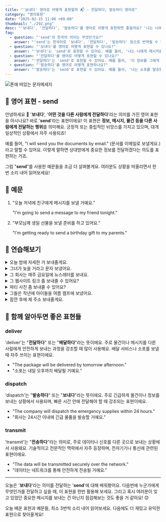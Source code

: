 ```yaml
---
title: "'보내다' 영어로 어떻게 표현할까 ️📬 - 전달하다, 발송하다 영어로"
category: "영어표현"
date: "2025-02-15 11:06 +09:00"
thumbnail: "./292.png"
desc: "'보내다', '전달하다', '발송하다'를 영어로 어떻게 표현하면 좋을까요? '나는 너에게 메시지를 보낼 거야', '이 정보를 그에게 전달해줘', '나는 소포를 발송했어' 등을 영어로 표현하는 법을 배워봅시다. 다양한 예문을 통해서 연습하고 본인의 표현으로 만들어 보세요."
faq:
  - question: "'send'의 한국어 의미는 무엇인가요?"
    answer: "'send'는 한국어로 '보내다', '전달하다', '발송하다' 등으로 번역될 수 있어요."
  - question: "'보내다'를 영어로 어떻게 표현할 수 있나요?"
    answer: "'보내다'는 'send'로 표현할 수 있어요. 예를 들어, '나는 너에게 메시지를 보낼 거야'는 'I will send you a message'로 말할 수 있어요."
  - question: "'전달하다'를 영어로 어떻게 표현할 수 있나요?"
    answer: "'전달하다'는 'send'로 표현할 수 있어요. 예를 들어, '이 정보를 그에게 전달해줘'는 'Please send this information to him'으로 말할 수 있어요."
  - question: "'발송하다'를 영어로 어떻게 표현하나요?"
    answer: "'발송하다'는 'send'로 표현할 수 있어요. 예를 들어, '나는 소포를 발송했어'는 'I sent the package'로 표현할 수 있어요."
---
```


![폰에 떠있는 문자메세지](./292-1.jpg)

## 🌟 영어 표현 - send

안녕하세요 👋 '**보내다**', '**어떤 것을 다른 사람에게 전달하다**'라는 의미를 가진 영어 표현을 아시나요? 바로 '**send**'라는 표현이에요! 이 표현은 **정보, 메시지, 물건 등을 다른 사람에게 전달하는 행위**를 의미해요. 긍정적 또는 중립적인 뉘앙스를 가지고 있으며, 대개 일상적인 상황에서 자주 사용되죠!

<script async src="https://pagead2.googlesyndication.com/pagead/js/adsbygoogle.js?client=ca-pub-1465612013356152"
     crossorigin="anonymous"></script>
<!-- engple-horizontal-ad -->

<ins class="adsbygoogle"
     style="display:block"
     data-ad-client="ca-pub-1465612013356152"
     data-ad-slot="2106896038"
     data-ad-format="auto"
     data-full-width-responsive="true"></ins>

<script>
     (adsbygoogle = window.adsbygoogle || []).push({});
</script>

예를 들어, "I will send you the documents by email." (문서를 이메일로 보낼게요.)라고 말할 수 있어요. 이렇게 말하면 상대방에게 중요한 정보를 전달하겠다는 의도를 표현하는 거죠.

그럼 "**send**"를 사용한 예문들을 조금 더 살펴볼게요. 여러분도 상황을 떠올리면서 한 번 소리 내어 읽어보세요!

## 📖 예문

1. "오늘 저녁에 친구에게 메시지를 보낼 거예요."

   "I'm going to send a message to my friend tonight."

2. "부모님께 생일 선물을 보낼 준비를 하고 있어요."

   "I'm getting ready to send a birthday gift to my parents."

## 💬 연습해보기

<details>
<summary>오늘 밤에 자세한 거 보내줄게요.</summary>
<span>I'll send you the details later tonight.</span>
</details>

<details>
<summary>그녀가 늦을 거라고 문자 보냈어요.</summary>
<span>She sent me a text saying she'd be late.</span>
</details>

<details>
<summary>그 회사는 매주 금요일에 뉴스레터를 보내요.</summary>
<span>The company sends out newsletters every Friday.</span>
</details>

<details>
<summary>그 웹사이트 링크 좀 보내줄 수 있어요?</summary>
<span>Can you send me the link to that website?</span>
</details>

<details>
<summary>파티 사진 좀 보내줄 수 있어요?</summary>
<span>Could you send me those photos from the party?</span>
</details>

<details>
<summary>그들은 작년에 아이들을 여름 캠프에 보냈어요.</summary>
<span>They sent their kids to summer camp last year.</span>
</details>

<details>
<summary>잠깐 후에 제 주소 보내줄게요.</summary>
<span>I'll send you my address in a minute.</span>
</details>

## 🤝 함께 알아두면 좋은 표현들

### deliver

'deliver'는 "**전달하다**" 또는 "**배달하다**"라는 뜻이에요. 주로 물건이나 메시지를 다른 사람에게 안전하게 보내는 과정을 강조할 때 많이 사용해요. 배달 서비스나 소포를 보낼 때 자주 쓰이는 표현이에요.

- "The package will be delivered by tomorrow afternoon."
- "소포는 내일 오후까지 배달될 거예요."

### dispatch

'dispatch'는 "**발송하다**" 또는 "**보내다**"라는 뜻이에요. 주로 긴급하게 물건이나 정보를 보내는 상황에서 사용되며, 빠른 시간 안에 전달해야 할 때 강조되는 표현이에요.

- "The company will dispatch the emergency supplies within 24 hours."
- "회사는 24시간 이내에 긴급 물품을 발송할 거예요."

### transmit

'transmit'는 "**전송하다**"라는 의미로, 주로 데이터나 신호를 다른 곳으로 보내는 상황에서 사용돼요. 기술적이고 전문적인 맥락에서 자주 등장하며, 전자기기나 통신에 관련된 표현이에요.

- "The data will be transmitted securely over the network."
- "데이터는 네트워크를 통해 안전하게 전송될 거예요."

---

오늘은 '**보내다**'라는 의미를 전달하는 '**send**'에 대해 배워봤어요. 다음번에 누군가에게 무엇인가를 전달하고 싶을 때, 이 표현을 한번 활용해 보세요. 그리고 혹시 여러분이 잊고 있었던 중요한 메시지를 보내는 건 아닌지 점검해보는 것도 좋을 거 같아요! 😊

오늘 배운 표현과 예문들, 최소 3번씩 소리 내어 읽어보세요. 다음에도 더 재밌고 유익한 표현으로 찾아올게요!
